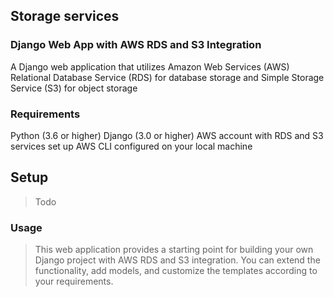 ## Storage services 

### Django Web App with AWS RDS and S3 Integration

A Django web application that utilizes Amazon Web Services (AWS) Relational Database Service (RDS) for database storage and Simple Storage Service (S3) for object storage

### Requirements

Python (3.6 or higher)
Django (3.0 or higher)
AWS account with RDS and S3 services set up
AWS CLI configured on your local machine

## Setup
> Todo

### Usage
>This web application provides a starting point for building your own Django project with AWS RDS and S3 integration. You can extend the functionality, add models, and customize the templates according to your requirements.